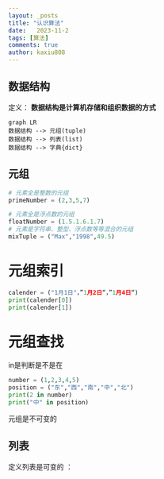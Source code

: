 ```yaml
---
layout: _posts
title: "认识算法"
date:   2023-11-2
tags: [算法]
comments: true
author: kaxiu808  
---
```


数据结构
--
定义：
**数据结构是计算机存储和组织数据的方式**

```mermaid
graph LR
数据结构 --> 元组(tuple)
数据结构 --> 列表(list)
数据结构 --> 字典{dict}
```

元组
--
```python
# 元素全是整数的元组
primeNumber = (2,3,5,7)

# 元素全是浮点数的元组
floatNumber = (1.5.1.6.1.7)
# 元素是字符串、整型、浮点数等等混合的元组
mixTuple = ("Max","1998",49.5)
```
# 元组索引
```python
calender = ("1月1日"，”1月2日“，”1月4日“)
print(calender[0])
print(calender[1])
```

# 元组查找
in是判断是不是在
```python
number = (1,2,3,4,5)
position = ("东","西","南","中","北")
print(2 in number)
print("中" in position)
```
元组是不可变的

列表
--
定义列表是可变的 ：
<!--stackedit_data:
eyJoaXN0b3J5IjpbMjA4NzkwMjgxMiwxODIwMzQ2MjA1XX0=
-->